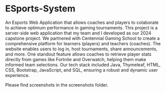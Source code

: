 # ESports-System
An Esports Web Application that allows coaches and players to colaborate to achieve optimum performance in gaming tournaments.
This project is a server-side web application that my team and I developed as our 2024 capstone project. We partnered with Centennial Gaming School to create a comprehensive platform for learners (players) and teachers (coaches). The website enables users to log in, host tournaments, share announcements, and more. One standout feature allows coaches to retrieve player stats directly from games like Fortnite and Overwatch, helping them make informed team selections. Our tech stack included Java, Thymeleaf, HTML, CSS, Bootstrap, JavaScript, and SQL, ensuring a robust and dynamic user experience.

Please find screenshots in the screenshots folder.
